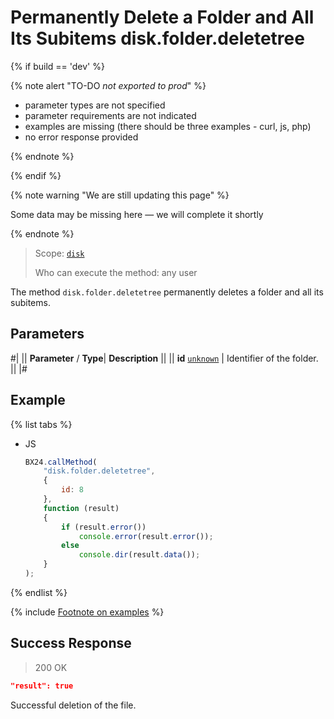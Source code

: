 # Permanently Delete a Folder and All Its Subitems disk.folder.deletetree

{% if build == 'dev' %}

{% note alert "TO-DO _not exported to prod_" %}

- parameter types are not specified
- parameter requirements are not indicated
- examples are missing (there should be three examples - curl, js, php)
- no error response provided

{% endnote %}

{% endif %}

{% note warning "We are still updating this page" %}

Some data may be missing here — we will complete it shortly

{% endnote %}

> Scope: [`disk`](../../scopes/permissions.md)
>
> Who can execute the method: any user

The method `disk.folder.deletetree` permanently deletes a folder and all its subitems.

## Parameters

#|
||  **Parameter** / **Type**| **Description** ||
|| **id**
[`unknown`](../../data-types.md) | Identifier of the folder. ||
|#

## Example

{% list tabs %}

- JS

    ```js
    BX24.callMethod(
        "disk.folder.deletetree",
        {
            id: 8
        },
        function (result)
        {
            if (result.error())
                console.error(result.error());
            else
                console.dir(result.data());
        }
    );
    ```

{% endlist %}

{% include [Footnote on examples](../../../_includes/examples.md) %}

## Success Response

> 200 OK

```json
"result": true
```
Successful deletion of the file.